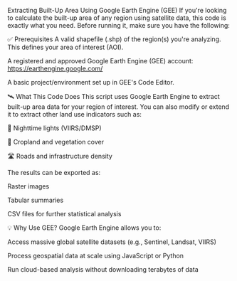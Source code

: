 Extracting Built-Up Area Using Google Earth Engine (GEE)
If you're looking to calculate the built-up area of any region using satellite data, this code is exactly what you need. Before running it, make sure you have the following:

✅ Prerequisites
A valid shapefile (.shp) of the region(s) you're analyzing. This defines your area of interest (AOI).

A registered and approved Google Earth Engine (GEE) account:
https://earthengine.google.com/

A basic project/environment set up in GEE's Code Editor.

🛰️ What This Code Does
This script uses Google Earth Engine to extract built-up area data for your region of interest. You can also modify or extend it to extract other land use indicators such as:

🌃 Nighttime lights (VIIRS/DMSP)

🌾 Cropland and vegetation cover

🛣️ Roads and infrastructure density

The results can be exported as:

Raster images

Tabular summaries

CSV files for further statistical analysis

💡 Why Use GEE?
Google Earth Engine allows you to:

Access massive global satellite datasets (e.g., Sentinel, Landsat, VIIRS)

Process geospatial data at scale using JavaScript or Python

Run cloud-based analysis without downloading terabytes of data
